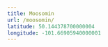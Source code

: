 ```yaml
---
title: Moosomin
url: /moosomin/
latitude: 50.144378700000004
longitude: -101.66905940000001
---
```

